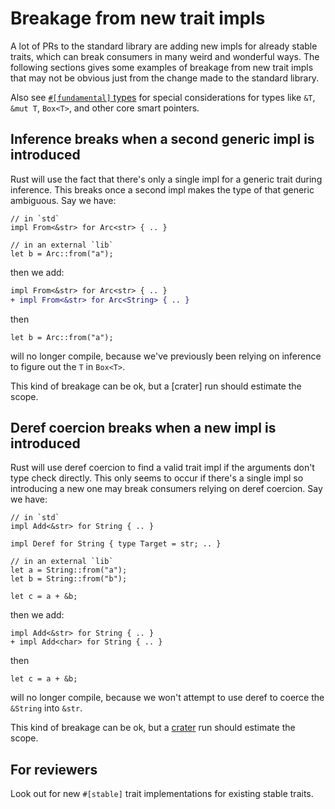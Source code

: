 # Breakage from new trait impls

A lot of PRs to the standard library are adding new impls for already stable traits, which can break consumers in many weird and wonderful ways. The following sections gives some examples of breakage from new trait impls that may not be obvious just from the change made to the standard library.

Also see [`#[fundamental]` types](./fundamental.md) for special considerations for types like `&T`, `&mut T`, `Box<T>`, and other core smart pointers.

## Inference breaks when a second generic impl is introduced

Rust will use the fact that there's only a single impl for a generic trait during inference. This breaks once a second impl makes the type of that generic ambiguous. Say we have:

```rust,ignore
// in `std`
impl From<&str> for Arc<str> { .. }
```

```rust,ignore
// in an external `lib`
let b = Arc::from("a");
```

then we add:

```diff
impl From<&str> for Arc<str> { .. }
+ impl From<&str> for Arc<String> { .. }
```

then

```rust,ignore
let b = Arc::from("a");
```

will no longer compile, because we've previously been relying on inference to figure out the `T` in `Box<T>`.

This kind of breakage can be ok, but a [crater] run should estimate the scope.

## Deref coercion breaks when a new impl is introduced

Rust will use deref coercion to find a valid trait impl if the arguments don't type check directly. This only seems to occur if there's a single impl so introducing a new one may break consumers relying on deref coercion. Say we have:

```rust,ignore
// in `std`
impl Add<&str> for String { .. }

impl Deref for String { type Target = str; .. }
```

```rust,ignore
// in an external `lib`
let a = String::from("a");
let b = String::from("b");

let c = a + &b;
```

then we add:

```diff,ignore
impl Add<&str> for String { .. }
+ impl Add<char> for String { .. }
```

then

```rust,ignore
let c = a + &b;
```

will no longer compile, because we won't attempt to use deref to coerce the `&String` into `&str`.

This kind of breakage can be ok, but a [crater](../../tools-and-bots/crater.md) run should estimate the scope.

## For reviewers

Look out for new `#[stable]` trait implementations for existing stable traits.
